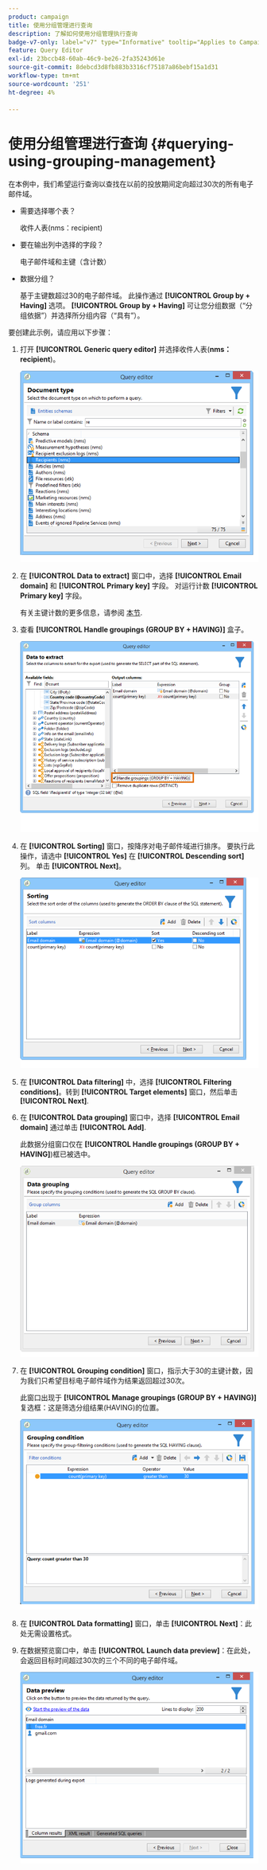 ```yaml
---
product: campaign
title: 使用分组管理进行查询
description: 了解如何使用分组管理执行查询
badge-v7-only: label="v7" type="Informative" tooltip="Applies to Campaign Classic v7 only"
feature: Query Editor
exl-id: 23bccb48-60ab-46c9-be26-2fa35243d61e
source-git-commit: 8debcd3d8fb883b3316cf75187a86bebf15a1d31
workflow-type: tm+mt
source-wordcount: '251'
ht-degree: 4%

---
```


# 使用分组管理进行查询 {#querying-using-grouping-management}



在本例中，我们希望运行查询以查找在以前的投放期间定向超过30次的所有电子邮件域。

* 需要选择哪个表？

   收件人表(nms：recipient)

* 要在输出列中选择的字段？

   电子邮件域和主键（含计数）

* 数据分组？

   基于主键数超过30的电子邮件域。 此操作通过 **[!UICONTROL Group by + Having]** 选项。 **[!UICONTROL Group by + Having]** 可让您分组数据（“分组依据”）并选择所分组内容（“具有”）。

要创建此示例，请应用以下步骤：

1. 打开 **[!UICONTROL Generic query editor]** 并选择收件人表(**nms：recipient**)。

   ![](assets/query_editor_02.png)

1. 在 **[!UICONTROL Data to extract]** 窗口中，选择 **[!UICONTROL Email domain]** 和 **[!UICONTROL Primary key]** 字段。 对运行计数 **[!UICONTROL Primary key]** 字段。

   有关主键计数的更多信息，请参阅 [本节](../../platform/using/defining-filter-conditions.md#building-expressions).

1. 查看 **[!UICONTROL Handle groupings (GROUP BY + HAVING)]** 盒子。

   ![](assets/query_editor_nveau_29.png)

1. 在 **[!UICONTROL Sorting]** 窗口，按降序对电子邮件域进行排序。 要执行此操作，请选中 **[!UICONTROL Yes]** 在 **[!UICONTROL Descending sort]** 列。 单击 **[!UICONTROL Next]**。

   ![](assets/query_editor_nveau_70.png)

1. 在 **[!UICONTROL Data filtering]** 中，选择 **[!UICONTROL Filtering conditions]**。转到 **[!UICONTROL Target elements]** 窗口，然后单击 **[!UICONTROL Next]**.
1. 在 **[!UICONTROL Data grouping]** 窗口中，选择 **[!UICONTROL Email domain]** 通过单击 **[!UICONTROL Add]**.

   此数据分组窗口仅在 **[!UICONTROL Handle groupings (GROUP BY + HAVING]**)框已被选中。

   ![](assets/query_editor_blocklist_04.png)

1. 在 **[!UICONTROL Grouping condition]** 窗口，指示大于30的主键计数，因为我们只希望目标电子邮件域作为结果返回超过30次。

   此窗口出现于 **[!UICONTROL Manage groupings (GROUP BY + HAVING)]** 复选框：这是筛选分组结果(HAVING)的位置。

   ![](assets/query_editor_blocklist_05.png)

1. 在 **[!UICONTROL Data formatting]** 窗口，单击 **[!UICONTROL Next]**：此处无需设置格式。
1. 在数据预览窗口中，单击 **[!UICONTROL Launch data preview]**：在此处，会返回目标时间超过30次的三个不同的电子邮件域。

   ![](assets/query_editor_blocklist_06.png)
